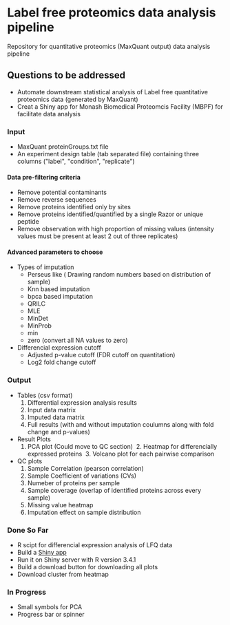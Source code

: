 # Label free proteomics data analysis pipeline

Repository for quantitative proteomics (MaxQuant output) data analysis pipeline 

## Questions to be addressed

- Automate downstream statistical analysis of Label free quantitative proteomics data (generated by MaxQuant)
- Creat a Shiny app for Monash Biomedical Proteomcis Facility (MBPF) for facilitate data analysis

### Input

- MaxQuant proteinGroups.txt file
- An experiment design table (tab separated file) containing three columns ("label", "condition", "replicate")

#### Data pre-filtering criteria

- Remove potential contaminants
- Remove reverse sequences
- Remove proteins identified only by sites
- Remove proteins identified/quantified by a single Razor or unique peptide
- Remove observation with high proportion of missing values (intensity values must be present
at least 2 out of three replicates)

#### Advanced parameters to choose

- Types of imputation
  - Perseus like ( Drawing random numbers based on distribution of sample)
  - Knn based imputation
  - bpca based imputation
  - QRILC
  - MLE
  - MinDet
  - MinProb
  - min
  - zero (convert all NA values to zero)
- Differencial expression cutoff
  - Adjusted p-value cutoff (FDR cutoff on quantitation)
  - Log2 fold change cutoff

### Output

- Tables (csv format)
  1. Differential expression analysis results
  2. Input data matrix
  3. Imputed data matrix
  4. Full results (with and without imputation coulumns along with fold change and p-values)
- Result Plots
  1. PCA plot (Could move to QC section)
  2. Heatmap for differencially expressed proteins
  3. Volcano plot for each pairwise comparison
- QC plots
  1. Sample Correlation (pearson correlation)
  2. Sample Coefficient of variations (CVs)
  3. Numeber of proteins per sample
  4. Sample coverage (overlap of identified proteins across every sample)
  5. Missing value heatmap
  6. Imputation effect on sample distribution

### Done So Far

- R scipt for differencial expression analysis of LFQ data
- Build a [Shiny app](http://proteomics-dev.erc.monash.edu:3838/LFQ_analysis_pipeline/)
- Run it on Shiny server with R version 3.4.1
- Build a download button for downloading all plots
- Download cluster from heatmap


### In Progress
- Small symbols for PCA
- Progress bar or spinner
